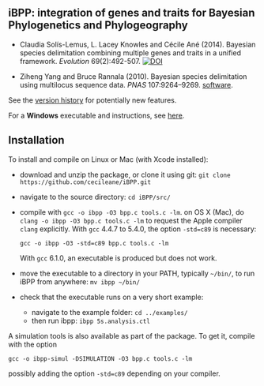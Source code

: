 iBPP: integration of genes and traits for Bayesian Phylogenetics and Phylogeography
-------

- Claudia Solís-Lemus, L. Lacey Knowles and Cécile Ané (2014). 
Bayesian species delimitation combining multiple genes and traits in a unified framework. 
*Evolution* 69(2):492-507.
[![DOI](https://zenodo.org/badge/DOI/10.5281/zenodo.12927.svg)](https://doi.org/10.5281/zenodo.12927)

- Ziheng Yang and Bruce Rannala (2010). 
Bayesian species delimitation using multilocus sequence data. 
*PNAS* 107:9264–9269. [software](http://abacus.gene.ucl.ac.uk/software/).


See the [version history](versionHistory.txt)
for potentially new features.

For a **Windows** executable and instructions, see [here](man/winexe.md).

## Installation

To install and compile on Linux or Mac (with Xcode installed):

- download and unzip the package, or clone it using git:
  `git clone https://github.com/cecileane/iBPP.git`
- navigate to the source directory: `cd iBPP/src/`
- compile with
  `gcc -o ibpp -O3 bpp.c tools.c -lm`.
  on OS X (Mac), do
  `clang -o ibpp -O3 bpp.c tools.c -lm`
  to request the Apple compiler `clang` explicitly.
  With `gcc` 4.4.7 to 5.4.0, the option `-std=c89` is necessary:

  `gcc -o ibpp -O3 -std=c89 bpp.c tools.c -lm`

  With `gcc` 6.1.0, an executable is produced but does not work.

- move the executable to a directory in your PATH, typically `~/bin/`,
  to run iBPP from anywhere: `mv ibpp ~/bin/`
- check that the executable runs on a very short example:
  * navigate to the example folder: `cd ../examples/`
  * then run ibpp: `ibpp 5s.analysis.ctl`

A simulation tools is also available as part of the package.
To get it, compile with the option

`gcc -o ibpp-simul -DSIMULATION -O3 bpp.c tools.c -lm`

possibly adding the option `-std=c89` depending on your compiler.
